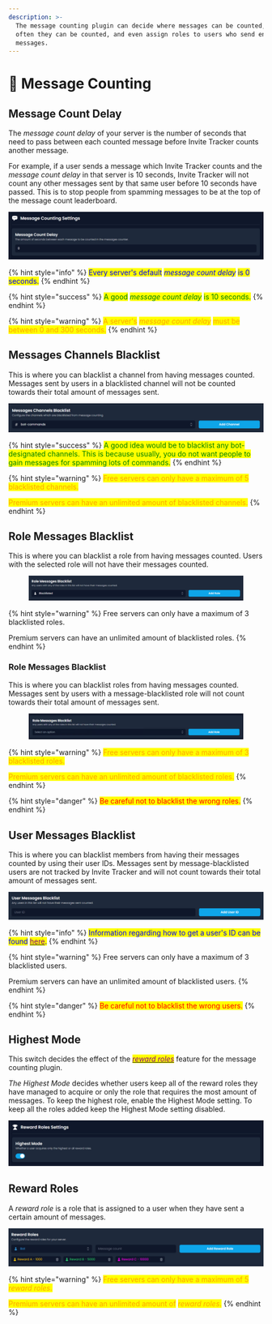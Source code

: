 ```yaml
---
description: >-
  The message counting plugin can decide where messages can be counted, how
  often they can be counted, and even assign roles to users who send enough
  messages.
---
```


# 💬 Message Counting

## Message Count Delay

The _message count delay_ of your server is the number of seconds that need to pass between each counted message before Invite Tracker counts another message.&#x20;

For example, if a user sends a message which Invite Tracker counts and the _message count delay_ in that server is 10 seconds, Invite Tracker will not count any other messages sent by that same user before 10 seconds have passed. This is to stop people from spamming messages to be at the top of the message count leaderboard.

![](../../.gitbook/assets/mc_delay.png)

{% hint style="info" %}
<mark style="color:blue;">Every server's default</mark> <mark style="color:blue;"></mark>_<mark style="color:blue;">message count delay</mark>_ <mark style="color:blue;"></mark><mark style="color:blue;">is 0 seconds.</mark>
{% endhint %}

{% hint style="success" %}
<mark style="color:green;">A good</mark> <mark style="color:green;"></mark>_<mark style="color:green;">message count delay</mark>_ <mark style="color:green;"></mark><mark style="color:green;">is 10 seconds.</mark>
{% endhint %}

{% hint style="warning" %}
<mark style="color:orange;">A server's</mark> <mark style="color:orange;"></mark>_<mark style="color:orange;">message count delay</mark>_ <mark style="color:orange;"></mark><mark style="color:orange;">must be between 0 and 300 seconds.</mark>
{% endhint %}

## Messages Channels Blacklist

This is where you can blacklist a channel from having messages counted. Messages sent by users in a blacklisted channel will not be counted towards their total amount of messages sent.

![](../../.gitbook/assets/mc_channel.png)

{% hint style="success" %}
<mark style="color:green;">A good idea would be to blacklist any bot-designated channels. This is because usually, you do not want people to gain messages for spamming lots of commands.</mark>
{% endhint %}

{% hint style="warning" %}
<mark style="color:orange;">Free servers can only have a maximum of 5 blacklisted channels.</mark>

<mark style="color:orange;">Premium servers can have an unlimited amount of blacklisted channels.</mark>
{% endhint %}

## Role Messages Blacklist

This is where you can blacklist a role from having messages counted. Users with the selected role will not have their messages counted.

<figure><img src="../../.gitbook/assets/mc_role (1).png" alt=""><figcaption></figcaption></figure>

{% hint style="warning" %}
Free servers can only have a maximum of 3 blacklisted roles.

Premium servers can have an unlimited amount of blacklisted roles.
{% endhint %}

### Role Messages Blacklist

This is where you can blacklist roles from having messages counted. Messages sent by users with a message-blacklisted role will not count towards their total amount of messages sent.

<figure><img src="../../.gitbook/assets/image (1).png" alt=""><figcaption></figcaption></figure>

{% hint style="warning" %}
<mark style="color:orange;">Free servers can only have a maximum of 3 blacklisted roles.</mark>

<mark style="color:orange;">Premium servers can have an unlimited amount of blacklisted roles.</mark>
{% endhint %}

{% hint style="danger" %}
<mark style="color:red;">Be careful not to blacklist the wrong roles.</mark>
{% endhint %}

## User Messages Blacklist

This is where you can blacklist members from having their messages counted by using their user IDs. Messages sent by message-blacklisted users are not tracked by Invite Tracker and will not count towards their total amount of messages sent.

![](../../.gitbook/assets/mc_users.png)

{% hint style="info" %}
<mark style="color:blue;">Information regarding how to get a user's ID can be found</mark> [<mark style="color:purple;">here</mark>](../../information.md#copying-a-user-id)<mark style="color:blue;">.</mark>
{% endhint %}

{% hint style="warning" %}
Free servers can only have a maximum of 3 blacklisted users.

Premium servers can have an unlimited amount of blacklisted users.
{% endhint %}

{% hint style="danger" %}
<mark style="color:red;">Be careful not to blacklist the wrong users.</mark>
{% endhint %}

## Highest Mode

This switch decides the effect of the [_<mark style="color:purple;">reward roles</mark>_](message-counting.md#reward-rolesto-assign-a-role-as-a-reward-role-simply-select-it-from-the-list-and-then-choose-the-num) feature for the message counting plugin.

_The Highest Mode_ decides whether users keep all of the reward roles they have managed to acquire or only the role that requires the most amount of messages. To keep the highest role, enable the Highest Mode setting. To keep all the roles added keep the Highest Mode setting disabled.

<div align="center"><img src="../../.gitbook/assets/mc_highestmode.png" alt=""></div>

## Reward Roles

A _reward role_ is a role that is assigned to a user when they have sent a certain amount of messages.

![](../../.gitbook/assets/mc_rewardrole.png)

{% hint style="warning" %}
<mark style="color:orange;">Free servers can only have a maximum of 5</mark> <mark style="color:orange;"></mark>_<mark style="color:orange;">reward roles</mark>_<mark style="color:orange;">.</mark>

<mark style="color:orange;">Premium servers can have an unlimited amount of</mark> <mark style="color:orange;"></mark>_<mark style="color:orange;">reward roles</mark>_<mark style="color:orange;">.</mark>
{% endhint %}
